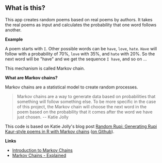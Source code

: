 ## What is this?

This app creates random poems based on real poems by authors. It takes the real poems as input and calculates the probability that one word follows another. 

**Example**

A poem starts with `I`. Other possible words can be `have`, `love`, `hate`. `Have` will follow with a probability of 70%, `love` with 35%, and `hate` with 20%. So the next word will be "have" and we get the sequence `I have`, and so on ...

This mechanism is called Markov chain.

**What are Markov chains?**

Markov chains are a statistical model to create random processes. 

> Markov chains are a way to generate data based on probabilities that something will follow something else. To be more specific in the case of this project, the Markov chain will choose the next word in the poem based on the probability that it comes after the word we have just chosen. 
> -- Katie Jolly

This code is based on Katie Jolly's blog post [Random Rupi: Generating Rupi Kaur-style poems in R with Markov chains](http://katiejolly.io/blog/2018-01-05/random-rupi-markov-chain-poems) ([on Github](https://github.com/katiejolly/blog/tree/gh-pages/_preposts/rupi_kaur)).

**Links**

* [Introduction to Markov Chains](https://towardsdatascience.com/introduction-to-markov-chains-50da3645a50d)
* [Markov Chains - Explained](http://techeffigytutorials.blogspot.com/2015/01/markov-chains-explained.html)